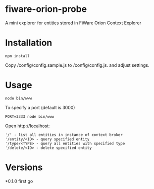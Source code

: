 # fiware-orion-probe

A mini explorer for entities stored in FiWare Orion Context Explorer

# Installation

    npm install
    
Copy /config/config.sample.js to /config/config.js. and adjust settings. 
    
# Usage

    node bin/www
    
To specify a port (default is 3000)

    PORT=3333 node bin/www
    
Open http://localhost:<PORT> 

    '/' - list all entities in instance of context broker
    '/entity/<ID> - query specified entity
    '/type/<TYPE> - query all entities with specified type
    '/delete/<ID> - delete specified entity
    
    
# Versions

*0.1.0 first go
